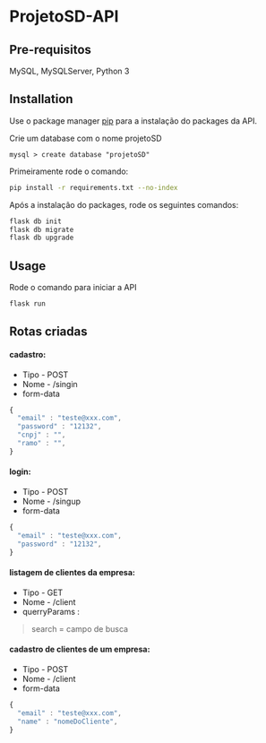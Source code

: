 # ProjetoSD-API

## Pre-requisitos
MySQL, MySQLServer, Python 3

## Installation

Use o package manager [pip](https://pip.pypa.io/en/stable/) para a instalação do packages da API.

Crie um database com o nome projetoSD
```
mysql > create database "projetoSD"
```

Primeiramente rode o comando:
```bash
pip install -r requirements.txt --no-index
```
Após a instalação do packages, rode os seguintes comandos:
```bash
flask db init
flask db migrate
flask db upgrade
```


## Usage

Rode o comando para iniciar a API

```bash
flask run
```


## Rotas criadas

#### cadastro:

- Tipo - POST
- Nome - /singin 
- form-data
```javascript
{
  "email" : "teste@xxx.com",
  "password" : "12132",
  "cnpj" : "",
  "ramo" : "",
}
```

#### login:

- Tipo - POST
- Nome - /singup 
- form-data
```javascript
{
  "email" : "teste@xxx.com",
  "password" : "12132",
}
```


#### listagem de clientes da empresa:

- Tipo - GET
- Nome - /client
- querryParams : 
> search = campo de busca 


#### cadastro de clientes de um empresa:

- Tipo - POST
- Nome - /client 
- form-data
```javascript
{
  "email" : "teste@xxx.com",
  "name" : "nomeDoCliente",
}
```
